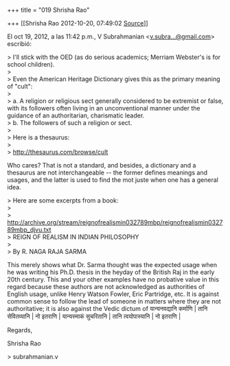 +++
title = "019 Shrisha Rao"

+++
[[Shrisha Rao	2012-10-20, 07:49:02 [Source](https://groups.google.com/g/bvparishat/c/wd3roS2OhdE)]]



El oct 19, 2012, a las 11:42 p.m., V Subrahmanian \<[v.subra...@gmail.com]()\> escribió:  
  
\> I'll stick with the OED (as do serious academics; Merriam Webster's is for school children).  
\>  
\> Even the American Heritage Dictionary gives this as the primary meaning of "cult":  
\>  
\> a. A religion or religious sect generally considered to be extremist or false, with its followers often living in an unconventional manner under the guidance of an authoritarian, charismatic leader.  
\> b. The followers of such a religion or sect.  
\>  
\> Here is a thesaurus:  
\>  
\> <http://thesaurus.com/browse/cult>  
  

Who cares? That is not a standard, and besides, a dictionary and a thesaurus are not interchangeable -- the former defines meanings and usages, and the latter is used to find the mot juste when one has a general idea.  

  
\> Here are some excerpts from a book:  
\>  
\> <http://archive.org/stream/reignofrealismin032789mbp/reignofrealismin032789mbp_djvu.txt>  
\> REIGN OF REALISM IN INDIAN PHILOSOPHY  
\>  
\> By R. NAGA RAJA SARMA  
  

This merely shows what Dr. Sarma thought was the expected usage when he was writing his Ph.D. thesis in the heyday of the British Raj in the early 20th century. This and your other examples have no probative value in this regard because these authors are not acknowledged as authorities of English usage, unlike Henry Watson Fowler, Eric Partridge, etc. It is against common sense to follow the lead of someone in matters where they are not authoritative; it is also against the Vedic dictum of यान्यनवद्यानि कर्माणि \| तानि सेवितव्यानि \| नो इतराणि \| यान्यस्माकं सुचरितानि \| तानि त्वयोपास्यानि \| नो इतराणि \|  
  
Regards,  
  
Shrisha Rao  
  
\> subrahmanian.v  
  

